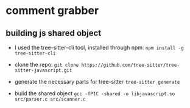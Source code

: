 # comment grabber

## building js shared object

- I used the tree-sitter-cli tool, installed through npm:
```npm install -g tree-sitter-cli```

- clone the repo:
```git clone https://github.com/tree-sitter/tree-sitter-javascript.git```

- generate the necessary parts for tree-sitter
 ```tree-sitter generate```

 - build the shared object
 ```gcc -fPIC -shared -o libjavascript.so src/parser.c src/scanner.c```
